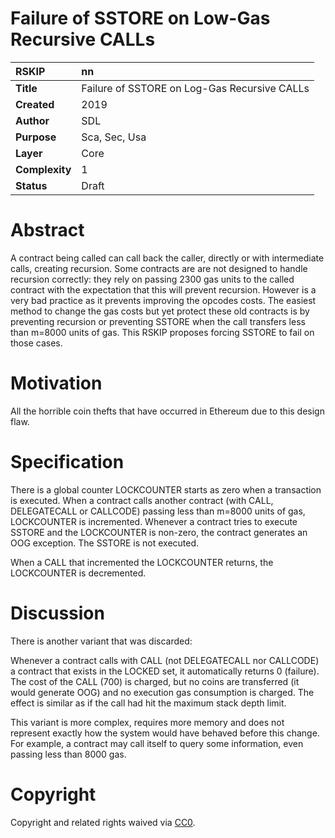 # Failure of SSTORE on Low-Gas Recursive CALLs

|RSKIP          |nn           |
| :------------ |:-------------|
|**Title**      |Failure of SSTORE on Log-Gas Recursive CALLs |
|**Created**    |2019 |
|**Author**     |SDL |
|**Purpose**    |Sca, Sec, Usa |
|**Layer**      |Core |
|**Complexity** |1 |
|**Status**     |Draft |

# **Abstract**

A contract being called can call back the caller, directly or with intermediate calls, creating recursion. Some contracts are are not designed to handle recursion correctly: they rely on passing 2300 gas units to the called contract with the expectation that this will prevent recursion. However is a very bad practice as it prevents improving the opcodes costs. The easiest method to change the gas costs but yet protect these old contracts is by preventing recursion or preventing SSTORE when the call transfers less than m=8000 units of gas. This RSKIP proposes forcing SSTORE to fail on those cases.

# **Motivation**

All the horrible coin thefts that have occurred in Ethereum due to this design flaw.

# **Specification**

There is a global counter LOCKCOUNTER starts as zero when a transaction is executed. When a contract calls another contract (with CALL, DELEGATECALL or CALLCODE) passing less than m=8000 units of gas, LOCKCOUNTER is incremented. Whenever a contract tries to execute SSTORE and the LOCKCOUNTER is non-zero, the contract generates an OOG exception. The SSTORE is not executed. 

When a CALL that incremented the LOCKCOUNTER returns, the LOCKCOUNTER is decremented. 

# **Discussion**

There is another variant that was discarded: 

Whenever a contract calls with CALL (not DELEGATECALL nor CALLCODE) a contract that exists in the LOCKED set, it automatically returns 0 (failure). The cost of the CALL (700) is charged, but no coins are transferred (it would generate OOG) and no execution gas consumption is charged. The effect is similar as if the call had hit the maximum stack depth limit.   

This variant is more complex, requires more memory and does not represent exactly how the system would have behaved before this change. For example, a contract may call itself to query some information, even passing less than 8000 gas.


# **Copyright**

Copyright and related rights waived via [CC0](https://creativecommons.org/publicdomain/zero/1.0/).
